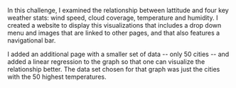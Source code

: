 In this challenge, I examined the relationship between lattitude and four key weather stats: wind speed, cloud coverage, temperature and humidity. I created a website to display this visualizations that includes a drop down menu and images that are linked to other pages, and that also features a navigational bar.

I added an additional page with a smaller set of data -- only 50 cities -- and added a linear regression to the graph so that one can visualize the relationship better. The data set chosen for that graph was just the cities with the 50 highest temperatures.
